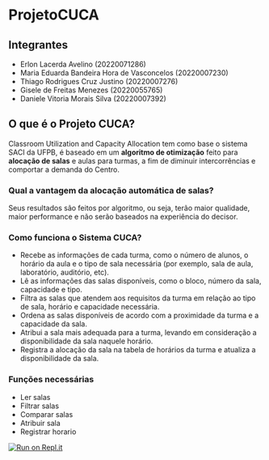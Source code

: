 # ProjetoCUCA

## Integrantes

- Erlon Lacerda Avelino (20220071286)
- Maria Eduarda Bandeira Hora de Vasconcelos (20220007230)
- Thiago Rodrigues Cruz Justino (20220007276)
- Gisele de Freitas Menezes (20220055765)
- Daniele Vitoria Morais Silva (20220007392)

## O que é o Projeto CUCA?

Classroom Utilization and Capacity Allocation tem como base o sistema SACI da UFPB, é baseado em um **algoritmo de otimização** feito para **alocação de salas** e aulas para turmas, a fim de diminuir intercorrências e comportar a demanda do Centro.

### Qual a vantagem da alocação automática de salas?

Seus resultados são feitos por algoritmo, ou seja, terão maior qualidade, maior performance e não serão baseados na experiência do decisor. 

### Como funciona o Sistema CUCA?

- Recebe as informações de cada turma, como o número de alunos, o horário da aula e o tipo de sala necessária (por exemplo, sala de aula, laboratório, auditório, etc).
- Lê as informações das salas disponíveis, como o bloco, número da sala, capacidade e tipo.
- Filtra as salas que atendem aos requisitos da turma em relação ao tipo de sala, horário e capacidade necessária.
- Ordena as salas disponíveis de acordo com a proximidade da turma e a capacidade da sala.
- Atribui a sala mais adequada para a turma, levando em consideração a disponibilidade da sala naquele horário.
- Registra a alocação da sala na tabela de horários da turma e atualiza a disponibilidade da sala.

### Funções necessárias
- Ler salas
- Filtrar salas
- Comparar salas
- Atribuir sala
- Registrar horario

[![Run on Repl.it](https://replit.com/badge/github/erlonL/ProjetoCUCA)](https://replit.com/new/github/erlonL/ProjetoCUCA)
